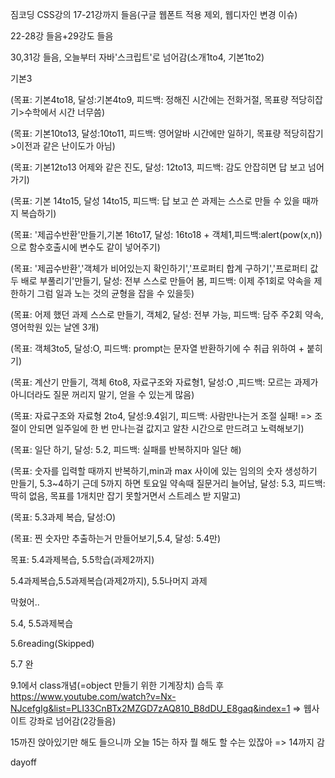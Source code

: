 짐코딩 CSS강의 17-21강까지 들음(구글 웹폰트 적용 제외, 웹디자인 변경 이슈)

22-28강 들음+29강도 들음

30,31강 들음, 오늘부터 자바'스크립트'로 넘어감(소개1to4, 기본1to2)

기본3

(목표: 기본4to18, 달성:기본4to9, 피드백: 정해진 시간에는 전화거절, 목표량 적당히잡기>수학에서 시간 너무씀)

(목표: 기본10to13, 달성:10to11, 피드백: 영어알바 시간에만 일하기, 목표량 적당히잡기>이전과 같은 난이도가 아님)

(목표: 기본12to13 어제와 같은 진도, 달성: 12to13, 피드백: 감도 안잡히면 답 보고 넘어가기)

(목표: 기본 14to15, 달성 14to15, 피드백: 답 보고 쓴 과제는 스스로 만들 수 있을 때까지 복습하기)

(목표: '제곱수반환'만들기,기본 16to17, 달성: 16to18 + 객체1,피드백:alert(pow(x,n))으로 함수호출시에 변수도 같이 넣어주기)

(목표: '제곱수반환','객체가 비어있는지 확인하기','프로퍼티 합계 구하기','프로퍼티 값 두 배로 부풀리기'만들기, 달성: 전부 스스로 만들어 봄, 피드백: 이제 주1회로 약속을 제한하기 그럼 일과 노는 것의 균형을 잡을 수 있을듯)

(목표: 어제 했던 과제 스스로 만들기, 객체2, 달성: 전부 가능, 피드백: 담주 주2회 약속, 영어학원 있는 날엔 3개)

(목표: 객체3to5, 달성:O, 피드백: prompt는 문자열 반환하기에 수 취급 위하여 + 붙히기)

(목표: 계산기 만들기, 객체 6to8, 자료구조와 자료형1, 달성:O ,피드백: 모르는 과제가 아니더라도 질문 꺼리지 말기, 얻을 수 있는게 많음)

(목표: 자료구조와 자료형 2to4, 달성:9.4읽기, 피드백: 사람만나는거 조절 실패! => 조절이 안되면 일주일에 한 번 만나는걸 값지고 알찬 시간으로 만드려고 노력해보기)

(목표: 일단 하기, 달성: 5.2, 피드백: 실패를 반복하지마 일단 해)

(목표: 숫자를 입력할 때까지 반복하기,min과 max 사이에 있는 임의의 숫자 생성하기 만들기, 5.3~4하기 근데 5까지 하면 토요일 약속때 질문거리 늘어남, 달성: 5.3, 피드백: 딱히 없음, 목표를 1개치만 잡기 못할거면서 스트레스 받
지말고)

(목표: 5.3과제 복습, 달성:O)

(목표: 찐 숫자만 추출하는거 만들어보기,5.4, 달성: 5.4만)

목표: 5.4과제복습, 5.5학습(과제2까지)

5.4과제복습,5.5과제복습(과제2까지), 5.5나머지 과제

막혔어..

5.4, 5.5과제복습

5.6reading(Skipped)

5.7 완

9.1에서 class개념(=object 만들기 위한 기계장치) 습득 후 https://www.youtube.com/watch?v=Nx-NJcefgIg&list=PLI33CnBTx2MZGD7zAQ810_B8dDU_E8gaq&index=1 => 웹사이트 강좌로 넘어감(2강들음)

15까진 앉아있기만 해도 들으니까 오늘 15는 하자 뭘 해도 할 수는 있잖아 => 14까지 감

dayoff
